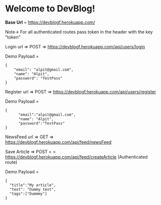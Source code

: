 # Welcome to DevBlog!
**Base Url** = https://devblogf.herokuapp.com/

Note-> For all authenticated routes pass token in the header with the key "token"

Login url => POST => https://devblogf.herokuapp.com/api/users/login

  Demo Payload = 
  ```` 
  { 
	  "email": "alpit@gmail.com",
	  "name": "Alpit",
	  "password": "TestPass" 
  } 
  ````

Register url => POST => https://devblogf.herokuapp.com/api/users/register

  Demo Payload = 
  ```` 
  { 
		"email":"alpit@gmail.com",
		"name": "Alpit",
		"password":"TestPass"
  } 
  ````

NewsFeed url => GET =>  https://devblogf.herokuapp.com/api/feed/newsFeed


Save Article => POST = > https://devblogf.herokuapp.com/api/feed/createArticle (Authenticated route)

 Demo Payload = 
  ```` 
{
	"title":"My article",
	"text": "Dummy text",
	"tags":["Dummmy"]
  } 
  ````
 